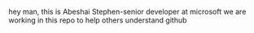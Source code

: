 hey man, this is Abeshai Stephen-senior developer at microsoft
we are working in this repo to help others understand github
